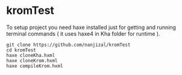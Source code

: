 # kromTest

To setup project you need haxe installed just for getting and running terminal commands ( it uses haxe4 in Kha folder for runtime ).
```
git clone https://github.com/nanjizal/kromTest
cd kromTest
haxe cloneKha.hxml
haxe cloneKrom.hxml
haxe compileKrom.hxml
```
